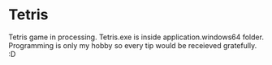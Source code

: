 # Tetris
Tetris game in processing. Tetris.exe is inside application.windows64 folder.
Programming is only my hobby so every tip would be receieved gratefully. :D
